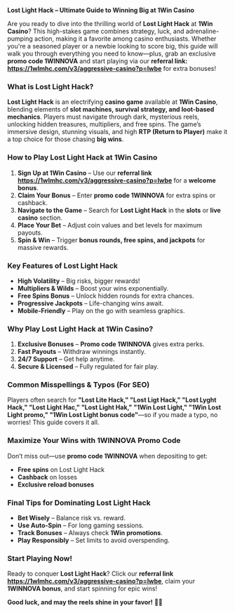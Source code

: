 **Lost Light Hack – Ultimate Guide to Winning Big at 1Win Casino**  

Are you ready to dive into the thrilling world of **Lost Light Hack** at **1Win Casino**? This high-stakes game combines strategy, luck, and adrenaline-pumping action, making it a favorite among casino enthusiasts. Whether you're a seasoned player or a newbie looking to score big, this guide will walk you through everything you need to know—plus, grab an exclusive **promo code 1WINNOVA** and start playing via our **referral link: https://1wlmhc.com/v3/aggressive-casino?p=lwbe** for extra bonuses!  

### **What is Lost Light Hack?**  
**Lost Light Hack** is an electrifying **casino game** available at **1Win Casino**, blending elements of **slot machines, survival strategy, and loot-based mechanics**. Players must navigate through dark, mysterious reels, unlocking hidden treasures, multipliers, and free spins. The game’s immersive design, stunning visuals, and high **RTP (Return to Player)** make it a top choice for those chasing **big wins**.  

### **How to Play Lost Light Hack at 1Win Casino**  
1. **Sign Up at 1Win Casino** – Use our **referral link https://1wlmhc.com/v3/aggressive-casino?p=lwbe** for a **welcome bonus**.  
2. **Claim Your Bonus** – Enter **promo code 1WINNOVA** for extra spins or cashback.  
3. **Navigate to the Game** – Search for **Lost Light Hack** in the **slots** or **live casino** section.  
4. **Place Your Bet** – Adjust coin values and bet levels for maximum payouts.  
5. **Spin & Win** – Trigger **bonus rounds, free spins, and jackpots** for massive rewards.  

### **Key Features of Lost Light Hack**  
- **High Volatility** – Big risks, bigger rewards!  
- **Multipliers & Wilds** – Boost your wins exponentially.  
- **Free Spins Bonus** – Unlock hidden rounds for extra chances.  
- **Progressive Jackpots** – Life-changing wins await.  
- **Mobile-Friendly** – Play on the go with seamless graphics.  

### **Why Play Lost Light Hack at 1Win Casino?**  
1. **Exclusive Bonuses** – **Promo code 1WINNOVA** gives extra perks.  
2. **Fast Payouts** – Withdraw winnings instantly.  
3. **24/7 Support** – Get help anytime.  
4. **Secure & Licensed** – Fully regulated for fair play.  

### **Common Misspellings & Typos (For SEO)**  
Players often search for **"Lost Lite Hack," "Lost Ligt Hack," "Lost Lyght Hack," "Lost Light Hac," "Lost Light Hak," "1Win Lost Light," "1Win Lost Light promo," "1Win Lost Light bonus code"**—so if you made a typo, no worries! This guide covers it all.  

### **Maximize Your Wins with 1WINNOVA Promo Code**  
Don’t miss out—use **promo code 1WINNOVA** when depositing to get:  
- **Free spins** on Lost Light Hack  
- **Cashback** on losses  
- **Exclusive reload bonuses**  

### **Final Tips for Dominating Lost Light Hack**  
- **Bet Wisely** – Balance risk vs. reward.  
- **Use Auto-Spin** – For long gaming sessions.  
- **Track Bonuses** – Always check **1Win promotions**.  
- **Play Responsibly** – Set limits to avoid overspending.  

### **Start Playing Now!**  
Ready to conquer **Lost Light Hack**? Click our **referral link https://1wlmhc.com/v3/aggressive-casino?p=lwbe**, claim your **1WINNOVA bonus**, and start spinning for epic wins!  

**Good luck, and may the reels shine in your favor!** 🎰🔥